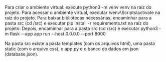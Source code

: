 
Para criar o ambiente virtual: execute python3 -m venv venv na raíz do projeto.
Para acessar o ambiente virtual, executar \venv\Scripts\activate na raíz do projeto.
Para baixar bibliotecas necessárias, encaminhar para a pasta src (cd /src) e executar pip install -r requirements.txt na raíz do projeto: 
Depois, encaminhar para a pasta src (cd /src) e executar python3 -m flask --app app  run --host 0.0.0.0 --port 8000

Na pasta src existe a pasta templates (com os arquivos html), uma pasta static (com o arquivo css), o app.py e o banco de dados em json (database.json).
